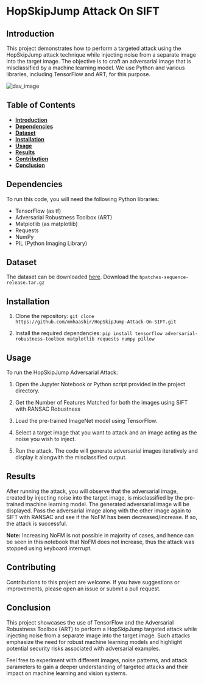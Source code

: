 # HopSkipJump Attack On SIFT

## Introduction <a name="intro"></a>

This project demonstrates how to perform a targeted attack using the HopSkipJump attack technique while injecting noise from a separate image into the target image. The objective is to craft an adversarial image that is misclassified by a machine learning model. We use Python and various libraries, including TensorFlow and ART, for this purpose.

![dav_image](https://techs0uls.files.wordpress.com/2020/06/qeba.png?w=1024)

## Table of Contents

- [**Introduction**](#intro)
- [**Dependencies**](#dep)
- [**Dataset**](#data)
- [**Installation**](#install)
- [**Usage**](#usage)
- [**Results**](#results)
- [**Contribution**](#contr)
- [**Conclusion**](#conc)

## Dependencies <a name="dep"></a>

To run this code, you will need the following Python libraries:

  - TensorFlow (as tf)
  - Adversarial Robustness Toolbox (ART)
  - Matplotlib (as matplotlib)
  - Requests
  - NumPy
  - PIL (Python Imaging Library)

## Dataset <a name="data"></a>

The dataset can be downloaded [here](http://icvl.ee.ic.ac.uk/vbalnt/hpatches/). Download the `hpatches-sequence-release.tar.gz`

## Installation <a name="install"></a>

1. Clone the repository:
   `git clone https://github.com/mmhaashir/HopSkipJump-Attack-On-SIFT.git`
   
2. Install the required dependencies:
   `pip install tensorflow adversarial-robustness-toolbox matplotlib requests numpy pillow`

## Usage <a name="usage"></a>

To run the HopSkipJump Adversarial Attack:

  1. Open the Jupyter Notebook or Python script provided in the project directory.
     
  2. Get the Number of Features Matched for both the images using SIFT with RANSAC Robustness

  4. Load the pre-trained ImageNet model using TensorFlow.

  5. Select a target image that you want to attack and an image acting as the noise you wish to inject.

  6. Run the attack. The code will generate adversarial images iteratively and display it alongwith the misclassified output.

## Results <a name="results"></a>

After running the attack, you will observe that the adversarial image, created by injecting noise into the target image, is misclassified by the pre-trained machine learning model. The generated adversarial image will be displayed. Pass the adversarial image along with the other image again to SIFT with RANSAC and see if the NoFM has been decreased/increase. If so, the attack is successful.

**Note:** Increasing NoFM is not possible in majority of cases, and hence can be seen in this notebook that NoFM does not increase, thus the attack was stopped using keyboard interrupt.

## Contributing <a  name="contr"></a>

Contributions to this project are welcome. If you have suggestions or improvements, please open an issue or submit a pull request.

## Conclusion <a name="conc"></a>

This project showcases the use of TensorFlow and the Adversarial Robustness Toolbox (ART) to perform a HopSkipJump targeted attack while injecting noise from a separate image into the target image. Such attacks emphasize the need for robust machine learning models and highlight potential security risks associated with adversarial examples.

Feel free to experiment with different images, noise patterns, and attack parameters to gain a deeper understanding of targeted attacks and their impact on machine learning and vision systems.
